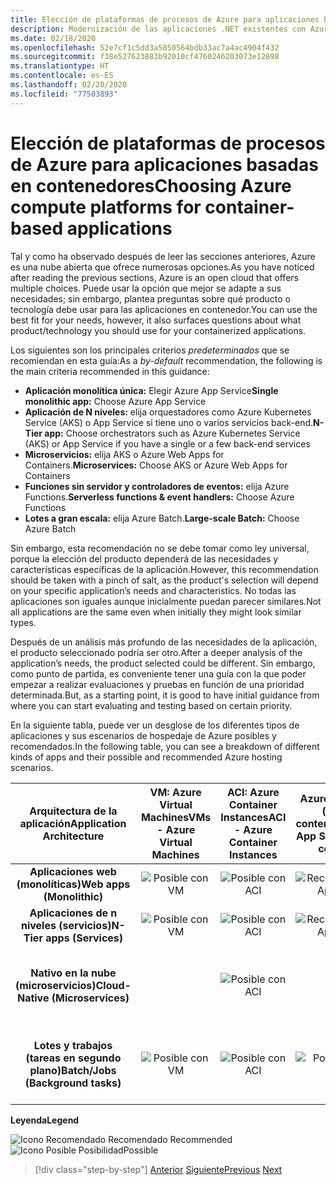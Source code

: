 ```yaml
---
title: Elección de plataformas de procesos de Azure para aplicaciones basadas en contenedores
description: Modernización de las aplicaciones .NET existentes con Azure Clour y contenedores Windows | Elección de las plataformas de proceso de Azure para las aplicaciones basadas en contenedores
ms.date: 02/18/2020
ms.openlocfilehash: 52e7cf1c5dd3a5850564bdb33ac7a4ac4904f432
ms.sourcegitcommit: f38e527623883b92010cf4760246203073e12898
ms.translationtype: HT
ms.contentlocale: es-ES
ms.lasthandoff: 02/20/2020
ms.locfileid: "77503893"
---
```

# <a name="choosing-azure-compute-platforms-for-container-based-applications"></a><span data-ttu-id="7919c-103">Elección de plataformas de procesos de Azure para aplicaciones basadas en contenedores</span><span class="sxs-lookup"><span data-stu-id="7919c-103">Choosing Azure compute platforms for container-based applications</span></span>

<span data-ttu-id="7919c-104">Tal y como ha observado después de leer las secciones anteriores, Azure es una nube abierta que ofrece numerosas opciones.</span><span class="sxs-lookup"><span data-stu-id="7919c-104">As you have noticed after reading the previous sections, Azure is an open cloud that offers multiple choices.</span></span> <span data-ttu-id="7919c-105">Puede usar la opción que mejor se adapte a sus necesidades; sin embargo, plantea preguntas sobre qué producto o tecnología debe usar para las aplicaciones en contenedor.</span><span class="sxs-lookup"><span data-stu-id="7919c-105">You can use the best fit for your needs, however, it also surfaces questions about what product/technology you should use for your containerized applications.</span></span>

<span data-ttu-id="7919c-106">Los siguientes son los principales criterios *predeterminados* que se recomiendan en esta guía:</span><span class="sxs-lookup"><span data-stu-id="7919c-106">As a *by-default* recommendation, the following is the main criteria recommended in this guidance:</span></span>

- <span data-ttu-id="7919c-107">**Aplicación monolítica única:** Elegir Azure App Service</span><span class="sxs-lookup"><span data-stu-id="7919c-107">**Single monolithic app:** Choose Azure App Service</span></span>
- <span data-ttu-id="7919c-108">**Aplicación de N niveles:** elija orquestadores como Azure Kubernetes Service (AKS) o App Service si tiene uno o varios servicios back-end.</span><span class="sxs-lookup"><span data-stu-id="7919c-108">**N-Tier app:** Choose orchestrators such as Azure Kubernetes Service (AKS) or App Service if you have a single or a few back-end services</span></span>
- <span data-ttu-id="7919c-109">**Microservicios:** elija AKS o Azure Web Apps for Containers.</span><span class="sxs-lookup"><span data-stu-id="7919c-109">**Microservices:** Choose AKS or Azure Web Apps for Containers</span></span>
- <span data-ttu-id="7919c-110">**Funciones sin servidor y controladores de eventos:** elija Azure Functions.</span><span class="sxs-lookup"><span data-stu-id="7919c-110">**Serverless functions & event handlers:** Choose Azure Functions</span></span>
- <span data-ttu-id="7919c-111">**Lotes a gran escala:** elija Azure Batch.</span><span class="sxs-lookup"><span data-stu-id="7919c-111">**Large-scale Batch:** Choose Azure Batch</span></span>

<span data-ttu-id="7919c-112">Sin embargo, esta recomendación no se debe tomar como ley universal, porque la elección del producto dependerá de las necesidades y características específicas de la aplicación.</span><span class="sxs-lookup"><span data-stu-id="7919c-112">However, this recommendation should be taken with a pinch of salt, as the product's selection will depend on your specific application’s needs and characteristics.</span></span> <span data-ttu-id="7919c-113">No todas las aplicaciones son iguales aunque inicialmente puedan parecer similares.</span><span class="sxs-lookup"><span data-stu-id="7919c-113">Not all applications are the same even when initially they might look similar types.</span></span>

<span data-ttu-id="7919c-114">Después de un análisis más profundo de las necesidades de la aplicación, el producto seleccionado podría ser otro.</span><span class="sxs-lookup"><span data-stu-id="7919c-114">After a deeper analysis of the application’s needs, the product selected could be different.</span></span> <span data-ttu-id="7919c-115">Sin embargo, como punto de partida, es conveniente tener una guía con la que poder empezar a realizar evaluaciones y pruebas en función de una prioridad determinada.</span><span class="sxs-lookup"><span data-stu-id="7919c-115">But, as a starting point, it is good to have initial guidance from where you can start evaluating and testing based on certain priority.</span></span>

<span data-ttu-id="7919c-116">En la siguiente tabla, puede ver un desglose de los diferentes tipos de aplicaciones y sus escenarios de hospedaje de Azure posibles y recomendados.</span><span class="sxs-lookup"><span data-stu-id="7919c-116">In the following table, you can see a breakdown of different kinds of apps and their possible and recommended Azure hosting scenarios.</span></span>

| <span data-ttu-id="7919c-117">Arquitectura de la aplicación</span><span class="sxs-lookup"><span data-stu-id="7919c-117">Application Architecture</span></span> | <span data-ttu-id="7919c-118">VM: Azure Virtual Machines</span><span class="sxs-lookup"><span data-stu-id="7919c-118">VMs - Azure Virtual Machines</span></span> | <span data-ttu-id="7919c-119">ACI: Azure Container Instances</span><span class="sxs-lookup"><span data-stu-id="7919c-119">ACI - Azure Container Instances</span></span> | <span data-ttu-id="7919c-120">Azure App Service (con o sin contenedores)</span><span class="sxs-lookup"><span data-stu-id="7919c-120">Azure App Service (w-w/o containers)</span></span> | <span data-ttu-id="7919c-121">AKS: Azure Kubernetes Service</span><span class="sxs-lookup"><span data-stu-id="7919c-121">AKS - Azure Kubernetes Services</span></span> | <span data-ttu-id="7919c-122">Comprobación de</span><span class="sxs-lookup"><span data-stu-id="7919c-122">Azure Functions</span></span> | <span data-ttu-id="7919c-123">Azure Batch</span><span class="sxs-lookup"><span data-stu-id="7919c-123">Azure Batch</span></span> |
|:------------------------:|:--:|:--:|:--:|:--:|:--:|:--:|
| <span data-ttu-id="7919c-124">**Aplicaciones web (monolíticas)**</span><span class="sxs-lookup"><span data-stu-id="7919c-124">**Web apps (Monolithic)**</span></span>         | ![Posible con VM](media/choosing-azure-compute-options-for-container-based-applications/possible.png) | ![Posible con ACI](media/choosing-azure-compute-options-for-container-based-applications/possible.png) | ![Recomendado con App Service](media/choosing-azure-compute-options-for-container-based-applications/recommended.png) | ![Posible con AKS](media/choosing-azure-compute-options-for-container-based-applications/possible.png) | | |
| <span data-ttu-id="7919c-129">**Aplicaciones de n niveles (servicios)**</span><span class="sxs-lookup"><span data-stu-id="7919c-129">**N-Tier apps (Services)**</span></span>        | ![Posible con VM](media/choosing-azure-compute-options-for-container-based-applications/possible.png) | ![Posible con ACI](media/choosing-azure-compute-options-for-container-based-applications/possible.png) | ![Recomendado con App Service](media/choosing-azure-compute-options-for-container-based-applications/recommended.png) | ![Posible con AKS](media/choosing-azure-compute-options-for-container-based-applications/possible.png) | ![Posible con Azure Fuctions](media/choosing-azure-compute-options-for-container-based-applications/possible.png) | |
| <span data-ttu-id="7919c-135">**Nativo en la nube (microservicios)**</span><span class="sxs-lookup"><span data-stu-id="7919c-135">**Cloud-Native (Microservices)**</span></span>  | | ![Posible con ACI](media/choosing-azure-compute-options-for-container-based-applications/possible.png) | | ![Recomendado con AKS](media/choosing-azure-compute-options-for-container-based-applications/recommended.png) <br/> <span data-ttu-id="7919c-138">(Contenedores de&nbsp;Linux)</span><span class="sxs-lookup"><span data-stu-id="7919c-138">(Linux&nbsp;containers)</span></span>| ![Recomendado con Azure Functions](media/choosing-azure-compute-options-for-container-based-applications/recommended.png) <br/> <span data-ttu-id="7919c-140">(Basado en eventos)</span><span class="sxs-lookup"><span data-stu-id="7919c-140">(Event&#x2011;driven)</span></span> | |
| <span data-ttu-id="7919c-141">**Lotes y trabajos (tareas en segundo plano)**</span><span class="sxs-lookup"><span data-stu-id="7919c-141">**Batch/Jobs (Background tasks)**</span></span> | ![Posible con VM](media/choosing-azure-compute-options-for-container-based-applications/possible.png) | ![Posible con ACI](media/choosing-azure-compute-options-for-container-based-applications/possible.png) | ![Posible con App Service](media/choosing-azure-compute-options-for-container-based-applications/possible.png) | ![Posible con AKS](media/choosing-azure-compute-options-for-container-based-applications/possible.png) | ![Recomendado con Azure Functions](media/choosing-azure-compute-options-for-container-based-applications/recommended.png) <br/> <span data-ttu-id="7919c-147">(Tareas&nbsp;en segundo plano)</span><span class="sxs-lookup"><span data-stu-id="7919c-147">(Background&nbsp;tasks)</span></span> | ![Recomendado con Azure Batch](media/choosing-azure-compute-options-for-container-based-applications/recommended.png) <br/> <span data-ttu-id="7919c-149">(Gran escala)</span><span class="sxs-lookup"><span data-stu-id="7919c-149">(Large&#x2011;scale)</span></span> |

<span data-ttu-id="7919c-150">**Leyenda**</span><span class="sxs-lookup"><span data-stu-id="7919c-150">**Legend**</span></span>

![Icono Recomendado](media/choosing-azure-compute-options-for-container-based-applications/recommended.png) <span data-ttu-id="7919c-152">Recomendado </span><span class="sxs-lookup"><span data-stu-id="7919c-152">Recommended </span></span>\
![Icono Posible](media/choosing-azure-compute-options-for-container-based-applications/possible.png) <span data-ttu-id="7919c-154">Posibilidad</span><span class="sxs-lookup"><span data-stu-id="7919c-154">Possible</span></span>

> [!div class="step-by-step"]
> <span data-ttu-id="7919c-155">[Anterior](when-to-deploy-windows-containers-to-azure-container-service-kubernetes.md)
> [Siguiente](build-resilient-services-ready-for-the-cloud-embrace-transient-failures-in-the-cloud.md)</span><span class="sxs-lookup"><span data-stu-id="7919c-155">[Previous](when-to-deploy-windows-containers-to-azure-container-service-kubernetes.md)
[Next](build-resilient-services-ready-for-the-cloud-embrace-transient-failures-in-the-cloud.md)</span></span>
